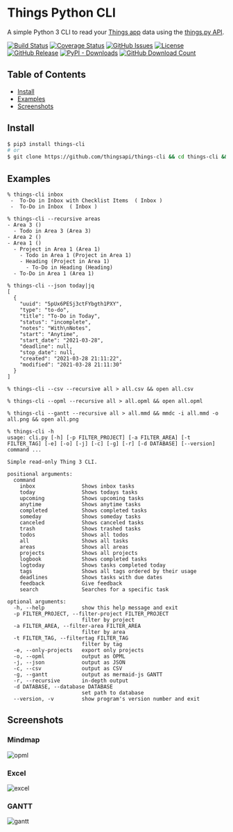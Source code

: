 # Things Python CLI

A simple Python 3 CLI to read your [Things app](https://culturedcode.com/things) data using the [things.py API](https://github.com/thingsapi/things.py/).

[![Build Status](https://github.com/thingsapi/things-cli/workflows/Build-Test/badge.svg)](https://github.com/thingsapi/things-cli/actions)
[![Coverage Status](https://codecov.io/gh/thingsapi/things-cli/branch/master/graph/badge.svg?token=dJbdYWeg7d)](https://codecov.io/gh/thingsapi/things-cli)
[![GitHub Issues](https://img.shields.io/github/issues/thingsapi/things-cli)](https://github.com/thingsapi/things-cli/issues)
[![License](https://img.shields.io/badge/License-Apache%202.0-blue.svg)](https://opensource.org/licenses/Apache-2.0)
[![GitHub Release](https://img.shields.io/github/v/release/thingsapi/things-cli?sort=semver)](https://github.com/thingsapi/things-cli/releases)
[![PyPI - Downloads](https://img.shields.io/pypi/dm/things-cli?label=pypi%20downloads)](https://pypi.org/project/things-cli/)
[![GitHub Download Count](https://img.shields.io/github/downloads/thingsapi/things-cli/total.svg)](https://github.com/thingsapi/things-cli/releases)

## Table of Contents

- [Install](#install)
- [Examples](#examples)
- [Screenshots](#screenshots)

## Install

```sh
$ pip3 install things-cli
# or
$ git clone https://github.com/thingsapi/things-cli && cd things-cli && make install
```

## Examples

```shell
% things-cli inbox
 -  To-Do in Inbox with Checklist Items  ( Inbox )
 -  To-Do in Inbox  ( Inbox )

% things-cli --recursive areas
- Area 3 ()
  - Todo in Area 3 (Area 3)
- Area 2 ()
- Area 1 ()
  - Project in Area 1 (Area 1)
    - Todo in Area 1 (Project in Area 1)
    - Heading (Project in Area 1)
      - To-Do in Heading (Heading)
  - To-Do in Area 1 (Area 1)

% things-cli --json today|jq
[
  {
    "uuid": "5pUx6PESj3ctFYbgth1PXY",
    "type": "to-do",
    "title": "To-Do in Today",
    "status": "incomplete",
    "notes": "With\nNotes",
    "start": "Anytime",
    "start_date": "2021-03-28",
    "deadline": null,
    "stop_date": null,
    "created": "2021-03-28 21:11:22",
    "modified": "2021-03-28 21:11:30"
  }
]

% things-cli --csv --recursive all > all.csv && open all.csv

% things-cli --opml --recursive all > all.opml && open all.opml

% things-cli --gantt --recursive all > all.mmd && mmdc -i all.mmd -o all.png && open all.png

% things-cli -h
usage: cli.py [-h] [-p FILTER_PROJECT] [-a FILTER_AREA] [-t FILTER_TAG] [-e] [-o] [-j] [-c] [-g] [-r] [-d DATABASE] [--version] command ...

Simple read-only Thing 3 CLI.

positional arguments:
  command
    inbox               Shows inbox tasks
    today               Shows todays tasks
    upcoming            Shows upcoming tasks
    anytime             Shows anytime tasks
    completed           Shows completed tasks
    someday             Shows someday tasks
    canceled            Shows canceled tasks
    trash               Shows trashed tasks
    todos               Shows all todos
    all                 Shows all tasks
    areas               Shows all areas
    projects            Shows all projects
    logbook             Shows completed tasks
    logtoday            Shows tasks completed today
    tags                Shows all tags ordered by their usage
    deadlines           Shows tasks with due dates
    feedback            Give feedback
    search              Searches for a specific task

optional arguments:
  -h, --help            show this help message and exit
  -p FILTER_PROJECT, --filter-project FILTER_PROJECT
                        filter by project
  -a FILTER_AREA, --filter-area FILTER_AREA
                        filter by area
  -t FILTER_TAG, --filtertag FILTER_TAG
                        filter by tag
  -e, --only-projects   export only projects
  -o, --opml            output as OPML
  -j, --json            output as JSON
  -c, --csv             output as CSV
  -g, --gantt           output as mermaid-js GANTT
  -r, --recursive       in-depth output
  -d DATABASE, --database DATABASE
                        set path to database
  --version, -v         show program's version number and exit
```

## Screenshots

### Mindmap

![opml](https://raw.githubusercontent.com/thingsapi/things-cli/master/resources/opml.png)

### Excel

![excel](https://raw.githubusercontent.com/thingsapi/things-cli/master/resources/excel.png)

### GANTT

![gantt](https://raw.githubusercontent.com/thingsapi/things-cli/master/resources/gantt.png)
